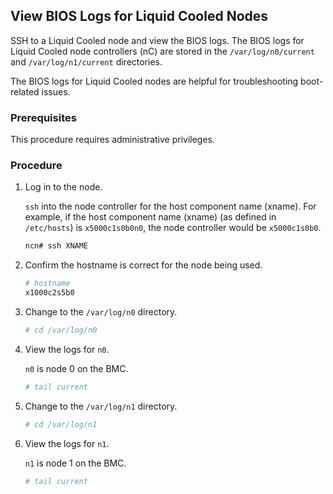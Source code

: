 ## View BIOS Logs for Liquid Cooled Nodes

SSH to a Liquid Cooled node and view the BIOS logs. The BIOS logs for Liquid Cooled node controllers \(nC\) are stored in the `/var/log/n0/current` and `/var/log/n1/current` directories.

The BIOS logs for Liquid Cooled nodes are helpful for troubleshooting boot-related issues.

### Prerequisites

This procedure requires administrative privileges.

### Procedure

1.  Log in to the node.

    `ssh` into the node controller for the host component name (xname). For example, if the host component name (xname) \(as defined in `/etc/hosts`\) is `x5000c1s0b0n0`, the node controller would be `x5000c1s0b0`.

    ```bash
    ncn# ssh XNAME
    ```

2.  Confirm the hostname is correct for the node being used.

    ```bash
    # hostname
    x1000c2s5b0
    ```

3.  Change to the `/var/log/n0` directory.

    ```bash
    # cd /var/log/n0
    ```

4.  View the logs for `n0`.

    `n0` is node 0 on the BMC.

    ```bash
    # tail current
    ```

5.  Change to the `/var/log/n1` directory.

    ```bash
    # cd /var/log/n1
    ```

6.  View the logs for `n1`.

    `n1` is node 1 on the BMC.

    ```bash
    # tail current
    ```


